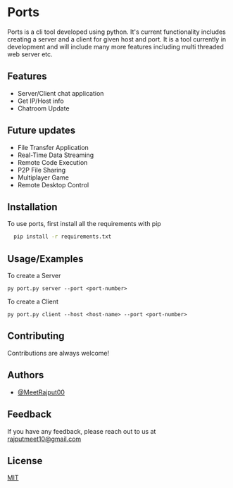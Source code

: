 
# Ports

Ports is a cli tool developed using python. It's current functionality includes creating a server and a client for given host and port. It is a tool currently in development and will include many more features including multi threaded web server etc.


## Features

- Server/Client chat application
- Get IP/Host info
- Chatroom Update

## Future updates

- File Transfer Application
- Real-Time Data Streaming
- Remote Code Execution
- P2P File Sharing
- Multiplayer Game
- Remote Desktop Control


## Installation

To use ports, first install all the requirements with pip

```bash
  pip install -r requirements.txt
```

## Usage/Examples

To create a Server
```
py port.py server --port <port-number>
```
To create a Client
```
py port.py client --host <host-name> --port <port-number>
```


## Contributing

Contributions are always welcome!


## Authors

- [@MeetRajput00](https://www.github.com/MeetRajput00)


## Feedback

If you have any feedback, please reach out to us at rajputmeet10@gmail.com

    
## License

[MIT](https://choosealicense.com/licenses/mit/)




